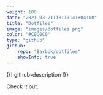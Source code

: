 ```yaml
---
weight: 100
date: "2021-03-21T18:13:41+04:00"
title: "Dotfiles"
image: "images/dotfiles.png"
color: "#C0C0C0"
type: "github"
github:
    repo: "BarbUk/dotfiles"
    showInfo: true
---
```


{{! github-description !}}

Check it out.
